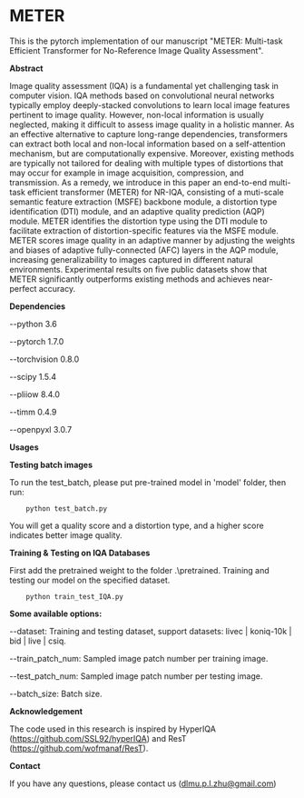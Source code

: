 # METER

This is the pytorch implementation of our manuscript "METER: Multi-task Efficient Transformer for No-Reference Image Quality Assessment".

**Abstract**

Image quality assessment (IQA) is a fundamental yet challenging task in computer vision. IQA methods based on convolutional neural networks typically employ deeply-stacked convolutions to learn local image features pertinent to image quality. However, non-local information is usually neglected, making it difficult to assess image quality in a holistic manner. As an effective alternative to capture long-range dependencies, transformers can extract both local and non-local information based on a self-attention mechanism, but are computationally expensive. Moreover, existing methods are typically not tailored for dealing with multiple types of distortions that may occur for example in image acquisition, compression, and transmission. As a remedy, we introduce in this paper an end-to-end multi-task efficient transformer (METER) for NR-IQA, consisting of a muti-scale semantic feature extraction (MSFE) backbone module, a distortion type identification (DTI) module, and an adaptive quality prediction (AQP) module. METER identifies the distortion type using the DTI module to facilitate extraction of distortion-specific features via the MSFE module. METER scores image quality in an adaptive manner by adjusting the weights and biases of adaptive fully-connected (AFC) layers in the AQP module, increasing generalizability to images captured in different natural environments. Experimental results on five public datasets show that METER significantly outperforms existing methods and achieves near-perfect accuracy.

**Dependencies**

--python  3.6

--pytorch 1.7.0

--torchvision 0.8.0

--scipy 1.5.4

--pliiow 8.4.0

--timm 0.4.9

--openpyxl 3.0.7

**Usages**

**Testing batch images**

To run the test_batch, please put pre-trained model in 'model' folder, then run:

        python test_batch.py

You will get a quality score and a distortion type, and a higher score indicates better image quality.

**Training & Testing on IQA Databases**

First add the pretrained weight to the folder   .\pretrained. Training and testing our model on the specified dataset.

        python train_test_IQA.py

**Some available options:**

--dataset: Training and testing dataset, support datasets: livec | koniq-10k | bid | live | csiq.

--train_patch_num: Sampled image patch number per training image.

--test_patch_num: Sampled image patch number per testing image.

--batch_size: Batch size.

**Acknowledgement**

The code used in this research is inspired by HyperIQA (https://github.com/SSL92/hyperIQA) and ResT (https://github.com/wofmanaf/ResT).

**Contact**

If you have any questions, please contact us (dlmu.p.l.zhu@gmail.com)
